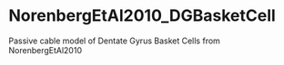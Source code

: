 # NorenbergEtAl2010_DGBasketCell
Passive cable model of Dentate Gyrus Basket Cells from NorenbergEtAl2010
